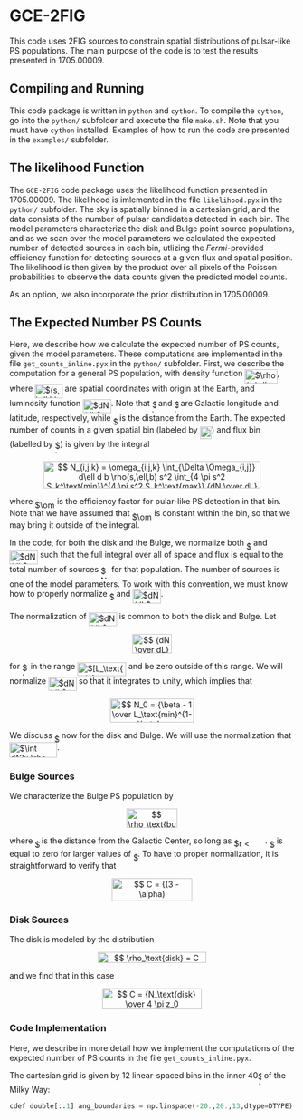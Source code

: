 # GCE-2FIG
This code uses 2FIG sources to constrain spatial distributions of pulsar-like PS populations.  The main purpose of the code is to test the results presented in 1705.00009.

## Compiling and Running

This code package is written in `python` and `cython`.  To compile the `cython`, go into the `python/` subfolder and execute the file `make.sh`.  Note that you must have `cython` installed.  Examples of how to run the code are presented in the `examples/` subfolder.

## The likelihood Function

The `GCE-2FIG` code package uses the likelihood function presented in 1705.00009.  The likelihood is imlemented in the file `likelihood.pyx` in the `python/` subfolder.  The sky is spatially binned in a cartesian grid, and the data consists of the number of pulsar candidates detected in each bin.  The model parameters characterize the disk and Bulge point source populations, and as we scan over the model parameters we calculated the expected number of detected sources in each bin, utlizing the _Fermi_-provided efficiency function for detecting sources at a given flux and spatial position.  The likelihood is then given by the product over all pixels of the Poisson probabilities to observe the data counts given the predicted model counts.

As an option, we also incorporate the prior distribution in 1705.00009.

## The Expected Number PS Counts

Here, we describe how we calculate the expected number of PS counts, given the model parameters.  These computations are implemented in the file `get_counts_inline.pyx` in the `python/` subfolder.  First, we describe the computation for a general PS population, with density function <img alt="$\rho(s,\ell,b)$" src="svgs/e33a91659757dc5a5a317888c76bc940.png?a690bc3312&invert_in_darkmode" align=middle width="57.31143pt" height="24.56553pt"/>, where <img alt="$(s,\ell,b)$" src="svgs/e4c7375533c0164f8ecc75cfe4198ea0.png?997ce84d43&invert_in_darkmode" align=middle width="48.84429pt" height="24.56553pt"/> are spatial coordinates with origin at the Earth, and luminosity function <img alt="$dN/dL$" src="svgs/bb7f89046aaec2638cc892ac2d6b7b12.png?a0ab5c1d36&invert_in_darkmode" align=middle width="49.96266pt" height="24.56553pt"/>.  Note that <img alt="$\ell$" src="svgs/d30a65b936d8007addc9c789d5a7ae49.png?7b8747a3c8&invert_in_darkmode" align=middle width="6.8238225pt" height="22.74591pt"/> and <img alt="$b$" src="svgs/4bdc8d9bcfb35e1c9bfb51fc69687dfc.png?3dfa898dc5&invert_in_darkmode" align=middle width="7.0284885pt" height="22.74591pt"/> are Galactic longitude and latitude, respectively, while <img alt="$s$" src="svgs/6f9bad7347b91ceebebd3ad7e6f6f2d1.png?e4cafa5b19&invert_in_darkmode" align=middle width="7.6767405pt" height="14.10255pt"/> is the distance from the Earth.  The expected number of counts in a given spatial bin (labeled by <img alt="$i,j$" src="svgs/4fe48dde86ac2d37419f0b35d57ac460.png?c0af3a03ea&invert_in_darkmode" align=middle width="20.612625pt" height="21.60213pt"/>) and flux bin (labelled by <img alt="$k$" src="svgs/63bb9849783d01d91403bc9a5fea12a2.png?c48daad2e2&invert_in_darkmode" align=middle width="9.041505pt" height="22.74591pt"/>) is given by the integral
<p align="center"><img alt="$$&#10;N_{i,j,k} = \omega_{i,j,k} \int_{\Delta \Omega_{i,j}} d\ell d b \rho(s,\ell,b) s^2 \int_{4 \pi s^2 S_k^\text{min}}^{4 \pi s^2 S_k^\text{max}} {dN \over dL} dL \,,&#10;$$" src="svgs/0b66f12996fe020e588077671462ab65.png?d6466c8d9e&invert_in_darkmode" align=middle width="384.76845pt" height="47.505645pt"/></p> 
where <img alt="$\omega_{i,j,k}$" src="svgs/2e71a536af409f25b2c3baebdba40859.png?477803d541&invert_in_darkmode" align=middle width="35.22189pt" height="14.10255pt"/> is the efficiency factor for pular-like PS detection in that bin.  Note that we have assumed that <img alt="$\omega_{i,j,k}$" src="svgs/2e71a536af409f25b2c3baebdba40859.png?40d5eed8af&invert_in_darkmode" align=middle width="35.22189pt" height="14.10255pt"/> is constant within the bin, so that we may bring it outside of the integral. 

In the code, for both the disk and the Bulge, we normalize both <img alt="$\rho$" src="svgs/6dec54c48a0438a5fcde6053bdb9d712.png?2268ab54ec&invert_in_darkmode" align=middle width="8.46714pt" height="14.10255pt"/> and <img alt="$dN/dL$" src="svgs/bb7f89046aaec2638cc892ac2d6b7b12.png?9a66f9d8ea&invert_in_darkmode" align=middle width="49.96266pt" height="24.56553pt"/> such that the full integral over all of space and flux is equal to the total number of sources <img alt="$N$" src="svgs/f9c4988898e7f532b9f826a75014ed3c.png?b04fb83e99&invert_in_darkmode" align=middle width="14.94405pt" height="22.38192pt"/> for that population.  The number of sources is one of the model parameters.  To work with this convention, we must know how to properly normalize <img alt="$\rho$" src="svgs/6dec54c48a0438a5fcde6053bdb9d712.png?7a606ad50b&invert_in_darkmode" align=middle width="8.46714pt" height="14.10255pt"/> and <img alt="$dN/dL$" src="svgs/bb7f89046aaec2638cc892ac2d6b7b12.png?ad608ee60f&invert_in_darkmode" align=middle width="49.96266pt" height="24.56553pt"/>.

The normalization of <img alt="$dN/dL$" src="svgs/bb7f89046aaec2638cc892ac2d6b7b12.png?84cc413874&invert_in_darkmode" align=middle width="49.96266pt" height="24.56553pt"/> is common to both the disk and Bulge.  Let 
<p align="center"><img alt="$$&#10;{dN \over dL} = {N_0 \over L^\beta}&#10;$$" src="svgs/dc7e9cac24bdd8b9fb9aa0389e209134.png?5400848b7b&invert_in_darkmode" align=middle width="69.953235pt" height="33.769395pt"/></p>
for <img alt="$L$" src="svgs/ddcb483302ed36a59286424aa5e0be17.png?721cb0e45&invert_in_darkmode" align=middle width="11.14542pt" height="22.38192pt"/> in the range <img alt="$[L_\text{min}, L_\text{max}]$" src="svgs/f8702ab460607cfc76e52498178edb88.png?2242de90bb&invert_in_darkmode" align=middle width="86.361pt" height="24.56553pt"/> and be zero outside of this range.  We will normalize <img alt="$dN/dL$" src="svgs/bb7f89046aaec2638cc892ac2d6b7b12.png?aaa1f0db7c&invert_in_darkmode" align=middle width="49.96266pt" height="24.56553pt"/> so that it integrates to unity, which implies that 
<p align="center"><img alt="$$&#10;N_0 = {\beta - 1 \over L_\text{min}^{1-\beta} - L_\text{max}^{1 - \beta} } \,.&#10;$$" src="svgs/0a8a3c1792e9fdb071d6a6920dec93d7.png?70c5584637&invert_in_darkmode" align=middle width="147.489705pt" height="41.283165pt"/></p>  

We discuss <img alt="$\rho$" src="svgs/6dec54c48a0438a5fcde6053bdb9d712.png?457f2646ea&invert_in_darkmode" align=middle width="8.46714pt" height="14.10255pt"/> now for the disk and Bulge.  We will use the normalization that <img alt="$\int d^3x \rho = N$" src="svgs/91f9537316cdc8858af8eeb325936c77.png?8bf5be9cf2&invert_in_darkmode" align=middle width="84.237945pt" height="26.70657pt"/>.

### Bulge Sources 

We characterize the Bulge PS population by
<p align="center"><img alt="$$&#10;\rho_\text{bulge} = {C \over r^\alpha} \,,&#10;$$" src="svgs/20a7cb8590592ee1ab7830a4d8541614.png?3d2b917180&invert_in_darkmode" align=middle width="90.27315pt" height="33.5874pt"/></p>
where <img alt="$r$" src="svgs/89f2e0d2d24bcf44db73aab8fc03252c.png?b535e14bd0&invert_in_darkmode" align=middle width="7.8435885pt" height="14.10255pt"/> is the distance from the Galactic Center, so long as <img alt="$r &lt; r_\text{cut}$" src="svgs/af61c60decc49acae8eeda9dca8fe898.png?61f572c99a&invert_in_darkmode" align=middle width="55.277805pt" height="17.65764pt"/>.  <img alt="$\rho$" src="svgs/6dec54c48a0438a5fcde6053bdb9d712.png?d51adfbcd5&invert_in_darkmode" align=middle width="8.46714pt" height="14.10255pt"/> is equal to zero for larger values of <img alt="$r$" src="svgs/89f2e0d2d24bcf44db73aab8fc03252c.png?da537a6462&invert_in_darkmode" align=middle width="7.8435885pt" height="14.10255pt"/>.  To have to proper normalization, it is straightforward to verify that 
<p align="center"><img alt="$$&#10;C = {(3 - \alpha) N_\text{bulge} \over 4 \pi r_\text{cut}^{3 - \alpha} } \,.&#10;$$" src="svgs/9e79c22983590f5b42a2672ec8cf10a1.png?a5ca8111a1&invert_in_darkmode" align=middle width="142.32603pt" height="40.08807pt"/></p>

### Disk Sources

The disk is modeled by the distribution 
<p align="center"><img alt="$$&#10;\rho_\text{disk} = C R^n e^{-R / \sigma} e^{-|z| / z_0} \,,&#10;$$" src="svgs/ffd30829e06c1a1f6e2acec3a70ed61c.png?2c97b0c06a&invert_in_darkmode" align=middle width="192.0963pt" height="18.569595pt"/></p>
and we find that in this case
<p align="center"><img alt="$$&#10;C = {N_\text{disk} \over 4 \pi z_0 \sigma^{n+2} \Gamma(n+2)} \,.&#10;$$" src="svgs/a5bba1689089f869eba4d9fda47f21e7.png?25f0520e9a&invert_in_darkmode" align=middle width="175.99395pt" height="37.68171pt"/></p>

### Code Implementation

Here, we describe in more detail how we implement the computations of the expected number of PS counts in the file `get_counts_inline.pyx`.

The cartesian grid is given by 12 linear-spaced bins in the inner 40<img alt="$^\circ$" src="svgs/bda93e7eec1ea3bd03d7177c5b991481.png?d272979667&invert_in_darkmode" align=middle width="6.7100715pt" height="22.59873pt"/> of the Milky Way:
```python
cdef double[::1] ang_boundaries = np.linspace(-20.,20.,13,dtype=DTYPE)
``` 





 
